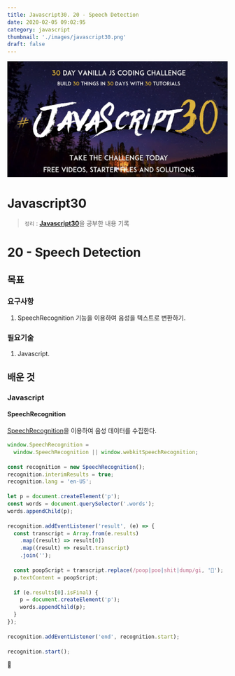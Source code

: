 ```yaml
---
title: Javascript30. 20 - Speech Detection
date: 2020-02-05 09:02:95
category: javascript
thumbnail: './images/javascript30.png'
draft: false
---
```


![](./images/javascript30.png)

# Javascript30

> `정리` : [**Javascript30**](https://javascript30.com)을 공부한 내용 기록

# 20 - Speech Detection

## 목표

### 요구사항

1. SpeechRecognition 기능을 이용하여 음성을 텍스트로 변환하기.

### 필요기술

1. Javascript.

## 배운 것

### Javascript

#### SpeechRecognition

[SpeechRecognition](https://developer.mozilla.org/en-US/docs/Web/API/SpeechRecognition)을 이용하여 음성 데이터를 수집한다.

```js
window.SpeechRecognition =
  window.SpeechRecognition || window.webkitSpeechRecognition;

const recognition = new SpeechRecognition();
recognition.interimResults = true;
recognition.lang = 'en-US';

let p = document.createElement('p');
const words = document.querySelector('.words');
words.appendChild(p);

recognition.addEventListener('result', (e) => {
  const transcript = Array.from(e.results)
    .map((result) => result[0])
    .map((result) => result.transcript)
    .join('');

  const poopScript = transcript.replace(/poop|poo|shit|dump/gi, '💩');
  p.textContent = poopScript;

  if (e.results[0].isFinal) {
    p = document.createElement('p');
    words.appendChild(p);
  }
});

recognition.addEventListener('end', recognition.start);

recognition.start();
```

👋
